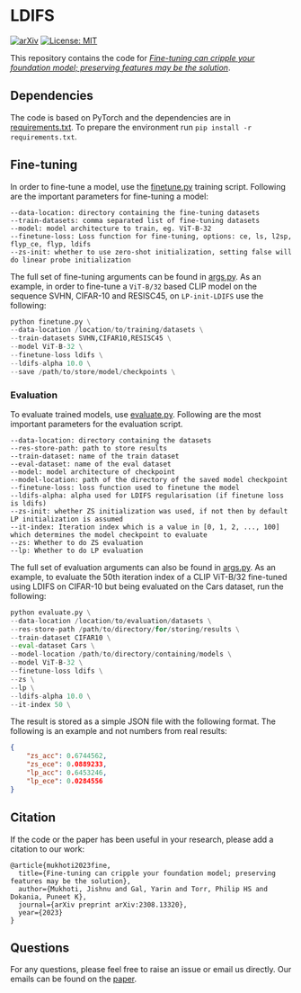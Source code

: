 # LDIFS

[![arXiv](https://img.shields.io/badge/stat.ML-arXiv%3A2308.13320-B31B1B.svg)](https://arxiv.org/abs/2308.13320)
[![License: MIT](https://img.shields.io/badge/License-MIT-yellow.svg)](https://github.com/omegafragger/ldifs_code/blob/main/LICENSE)

This repository contains the code for [*Fine-tuning can cripple your foundation model; preserving features may be the solution*](https://openreview.net/forum?id=kfhoeZCeW7).

## Dependencies

The code is based on PyTorch and the dependencies are in [requirements.txt](requirements.txt). To prepare the environment run `pip install -r requirements.txt`.


## Fine-tuning

In order to fine-tune a model, use the [finetune.py](finetune.py) training script. Following are the important parameters for fine-tuning a model:
```
--data-location: directory containing the fine-tuning datasets
--train-datasets: comma separated list of fine-tuning datasets
--model: model architecture to train, eg. ViT-B-32
--finetune-loss: Loss function for fine-tuning, options: ce, ls, l2sp, flyp_ce, flyp, ldifs
--zs-init: whether to use zero-shot initialization, setting false will do linear probe initialization
```

The full set of fine-tuning arguments can be found in [args.py](args.py). As an example, in order to fine-tune a `ViT-B/32` based CLIP model on the sequence SVHN, CIFAR-10 and RESISC45, on `LP-init-LDIFS` use the following:

```python
python finetune.py \
--data-location /location/to/training/datasets \
--train-datasets SVHN,CIFAR10,RESISC45 \
--model ViT-B-32 \
--finetune-loss ldifs \
--ldifs-alpha 10.0 \
--save /path/to/store/model/checkpoints \
```

### Evaluation

To evaluate trained models, use [evaluate.py](evaluate.py). Following are the most important parameters for the evaluation script.
```
--data-location: directory containing the datasets
--res-store-path: path to store results
--train-dataset: name of the train dataset
--eval-dataset: name of the eval dataset
--model: model architecture of checkpoint
--model-location: path of the directory of the saved model checkpoint
--finetune-loss: loss function used to finetune the model
--ldifs-alpha: alpha used for LDIFS regularisation (if finetune loss is ldifs)
--zs-init: whether ZS initialization was used, if not then by default LP initialization is assumed
--it-index: Iteration index which is a value in [0, 1, 2, ..., 100] which determines the model checkpoint to evaluate
--zs: Whether to do ZS evaluation
--lp: Whether to do LP evaluation
```

The full set of evaluation arguments can also be found in [args.py](args.py). As an example, to evaluate the 50th iteration index of a CLIP ViT-B/32 fine-tuned using LDIFS on CIFAR-10 but being evaluated on the Cars dataset, run the following:

```python
python evaluate.py \
--data-location /location/to/evaluation/datasets \
--res-store-path /path/to/directory/for/storing/results \
--train-dataset CIFAR10 \
--eval-dataset Cars \
--model-location /path/to/directory/containing/models \
--model ViT-B-32 \
--finetune-loss ldifs \
--zs \
--lp \
--ldifs-alpha 10.0 \
--it-index 50 \
```

The result is stored as a simple JSON file with the following format. The following is an example and not numbers from real results:

```json
{
    "zs_acc": 0.6744562,
    "zs_ece": 0.0889233,
    "lp_acc": 0.6453246,
    "lp_ece": 0.0284556
}
```


## Citation

If the code or the paper has been useful in your research, please add a citation to our work:

```
@article{mukhoti2023fine,
  title={Fine-tuning can cripple your foundation model; preserving features may be the solution},
  author={Mukhoti, Jishnu and Gal, Yarin and Torr, Philip HS and Dokania, Puneet K},
  journal={arXiv preprint arXiv:2308.13320},
  year={2023}
}
```

## Questions

For any questions, please feel free to raise an issue or email us directly. Our emails can be found on the [paper](https://arxiv.org/abs/2308.13320).
